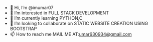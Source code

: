 - 👋 Hi, I’m @imumar07
- 👀 I’m interested in FULL STACK DEVELOPMENT
- 🌱 I’m currently learning PYTHON,C 
- 💞️ I’m looking to collaborate on STATIC WEBSITE CREATION USING BOOTSTRAP
- 📫 How to reach me MAIL ME AT:umar630934@gmail.com

<!---
imumar07/imumar07 is a ✨ special ✨ repository because its `README.md` (this file) appears on your GitHub profile.
You can click the Preview link to take a look at your changes.
--->
